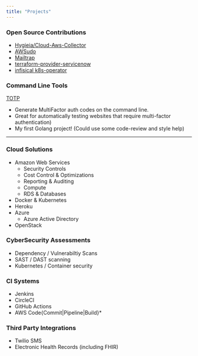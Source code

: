 ```yaml
---
title: "Projects"
---
```


### Open Source Contributions

* [Hygieia/Cloud-Aws-Collector](https://github.com/Hygieia/hygieia-cloud-aws-collector/pull/7)
* [AWSudo](https://github.com/meltwater/awsudo/pull/39)
* [Mailtrap](https://github.com/eaudeweb/edw.docker.mailtrap/pull/11)
* [terraform-provider-servicenow](https://github.com/tylerhatton/terraform-provider-servicenow/pull/7)
* [infisical k8s-operator](https://github.com/Infisical/infisical/pull/1659)

### Command Line Tools

[TOTP](https://gitlab.com/agilesyndrome/totp)

* Generate MultiFactor auth codes on the command line.
* Great for automatically testing websites that require multi-factor authentication)
* My first Golang project! (Could use some code-review and style help)

<hr/>

### Cloud Solutions

* Amazon Web Services
    * Security Controls
    * Cost Control & Optimizations
    * Reporting & Auditing
    * Compute
    * RDS & Databases
* Docker & Kubernetes
* Heroku
* Azure
  * Azure Active Directory
* OpenStack

### CyberSecurity Assessments
  * Dependency / Vulnerabiltiy Scans
  * SAST / DAST scanning
  * Kubernetes / Container security

### CI Systems
  * Jenkins
  * CircleCI
  * GitHub Actions
  * AWS Code{Commit|Pipeline|Build}*

### Third Party Integrations

* Twilio SMS
* Electronic Health Records (including FHIR)
